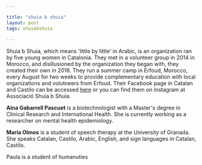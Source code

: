 ```yaml
---

title: "shuia b shuia"
layout: post
tags: shuiabshuia
    
---
```



Shuia b Shuia, which means 'little by little' in Arabic, is an organization ran by five young women in Catalonia. They met in a volunteer group in 2014 in Morocco, and disillusioned by the organization they began with, they created their own in 2016. They run a summer camp in Erfoud, Morocco, every August for two weeks to provide complementary education with local organizations and volutneers from Erfoud. Their Facebook page in Catalan and Castilo can be accessed [here](https://www.facebook.com/shuiabshuia/) or you can find them on Instagram at Associació Shuia b Shuia. 

**Aina Gabarrell Pascuet** is a biotechnologist with a Master's degree in Clinical Research and International Health. She is currently working as a researcher on mental health epidemiology. 

**Maria Olmos** is a student of speech therapy at the University of Granada. She speaks Catalan, Castilo, Arabic, English, and sign languages in Catalan, Castilo. 

Paula is a student of humanuties 












